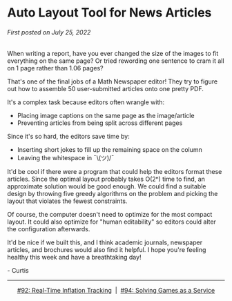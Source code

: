 # Auto Layout Tool for News Articles

###### First posted on July 25, 2022

When writing a report, have you ever changed the size of the images to fit everything on the same page? Or tried rewording one sentence to cram it all on 1 page rather than 1.06 pages?

That's one of the final jobs of a Math Newspaper editor! They try to figure out how to assemble 50 user-submitted articles onto one pretty PDF.

It's a complex task because editors often wrangle with:
- Placing image captions on the same page as the image/article
- Preventing articles from being split across different pages

Since it's so hard, the editors save time by:
- Inserting short jokes to fill up the remaining space on the column
-  Leaving the whitespace in ¯\\(ツ)/¯

It'd be cool if there were a program that could help the editors format these articles. Since the optimal layout probably takes O(2ⁿ) time to find, an approximate solution would be good enough. We could find a suitable design by throwing five greedy algorithms on the problem and picking the layout that violates the fewest constraints.

Of course, the computer doesn't need to optimize for the most compact layout. It could also optimize for "human editability" so editors could alter the configuration afterwards.

It'd be nice if we built this, and I think academic journals, newspaper articles, and brochures would also find it helpful. I hope you're feeling healthy this week and have a breathtaking day!

\- Curtis

<!--START OF FOOTER-->
<hr style="margin-top:9px;height:1px;border: 0;background-image: linear-gradient(to right, rgba(0, 0, 0, 0.0), rgba(0, 0, 0, 0.5),rgba(0, 0, 0, 0.0));">
<!--START OF ISSUE NAVIGATION LINKS-->
<p align="center"><a href='092_real-time_inflation_tracking.md'>#92: Real-Time Inflation Tracking</a>&nbsp;&nbsp;|&nbsp;&nbsp;<a href='094_solving_games_as_a_service.md'>#94: Solving Games as a Service</a></p>
<!--START OF ISSUE NAVIGATION LINKS-->
<!--END OF FOOTER-->
